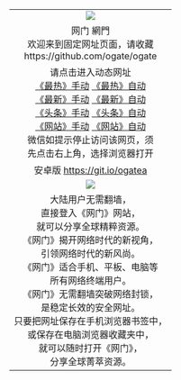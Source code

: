 ﻿<table>
  <tr>
    <td align=center><img src="https://cloud.githubusercontent.com/assets/11880933/13434984/f430fae2-e012-11e5-814f-c2df1e82b247.jpg" /></td>
  </tr>
  <tr>
    <td align=center>网门 網門<br/>
      欢迎来到固定网址页面，请收藏<br/>
      https://github.com/ogate/ogate<br/>
    </td>
  </tr>
  <tr>
    <td align=center>请点击进入动态网址<br/>
      <a href="https://s3.ap-northeast-2.amazonaws.com/ogates/oGate.htm?ogLike&from=oGate">《最热》手动</a>
      <a href="http://s3.ap-northeast-2.amazonaws.com/ogates/oGate.htm?ogLike&from=oGate" >《最热》自动</a><br/>
      <a href="https://s3.ap-northeast-2.amazonaws.com/ogates/oGate.htm?ogLate&from=oGate">《最新》手动</a>
      <a href="http://s3.ap-northeast-2.amazonaws.com/ogates/oGate.htm?ogLate&from=oGate" >《最新》自动</a><br/>
      <a href="https://s3.ap-northeast-2.amazonaws.com/ogates/oGate.htm?ogNews&from=oGate">《头条》手动</a>
      <a href="http://s3.ap-northeast-2.amazonaws.com/ogates/oGate.htm?ogNews&from=oGate" >《头条》自动</a><br/>
      <a href="https://s3.ap-northeast-2.amazonaws.com/ogates/oGate.htm?ogSite&from=oGate">《网站》手动</a>
      <a href="http://s3.ap-northeast-2.amazonaws.com/ogates/oGate.htm?ogSite&from=oGate" >《网站》自动</a><br/>
      微信如提示停止访问该网页，须<br/>
      先点击右上角，选择浏览器打开<br/>
    </td>
  </tr>
  <tr>
    <td align=center>
      安卓版 <a href="https://raw.githubusercontent.com/ogate/up/master/ogate.apk">https://git.io/ogatea</a><br/>
    </td>
  </tr>
  <tr>
    <td align=center><img src="https://cloud.githubusercontent.com/assets/11880933/15631437/70d0a74e-259d-11e6-946f-6237b4b657bd.jpg"/></td>
  </tr>
  <tr>
    <td align=center>
大陆用户无需翻墙，<br/>
直接登入《网门》网站，<br/>就可以分享全球精粹资源。<br/>
《网门》揭开网络时代的新视角，<br/>引领网络时代的新风尚。<br/>
《网门》适合手机、平板、电脑等<br/>所有网络终端用户。<br/>
《网门》无需翻墙突破网络封锁，<br/>是稳定长效的安全网址。<br/>
只要把网址保存在手机浏览器书签中，<br/>或保存在电脑浏览器收藏夹中，<br/>
就可以随时打开《网门》，<br/>
分享全球菁萃资源。<br/></td>
  </tr>
</table>    